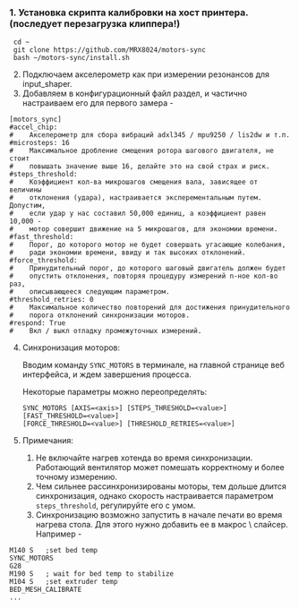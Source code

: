 ### 1. Установка скрипта калибровки на хост принтера. (последует перезагрузка клиппера!)
```
 cd ~
 git clone https://github.com/MRX8024/motors-sync
 bash ~/motors-sync/install.sh
```

2. Подключаем акселерометр как при измерении резонансов для input_shaper.
3. Добавляем в конфигурационный файл раздел, и частично настраиваем
   его для первого замера -
``` 
[motors_sync]
#accel_chip:
#    Aкселерометр для сбора вибраций adxl345 / mpu9250 / lis2dw и т.п.
#microsteps: 16
#    Максимальное дробление смещения ротора шагового двигателя, не стоит
#    повышать значение выше 16, делайте это на свой страх и риск.
#steps_threshold:
#    Коэффициент кол-ва микрошагов смещения вала, зависящее от величины
#    отклонения (удара), настраивается эксперементальным путем. Допустим,
#    если удар у нас составил 50,000 единиц, а коэффициент равен 10,000 -
#    мотор совершит движение на 5 микрошагов, для экономии времени.
#fast_threshold:
#    Порог, до которого мотор не будет совершать угасающие колебания,
#    ради экономии времени, ввиду и так высоких отклонений.
#force_threshold:
#    Принудительный порог, до которого шаговый двигатель должен будет
#    опустить отклонения, повторяя процедуру измерений n-ное кол-во раз,
#    описывающееся следующим параметром.
#threshold_retries: 0
#    Максимальное количество повторений для достижения принудительного
#    порога отклонений синхронизации моторов.
#respond: True
#    Вкл / выкл отладку промежуточных измерений.
```

4. Синхронизация моторов:

   Вводим команду `SYNC_MOTORS` в терминале, на главной странице веб
   интерфейса, и ждем завершения процесса.

   Некоторые параметры можно переопределять:
   ```
   SYNC_MOTORS [AXIS=<axis>] [STEPS_THRESHOLD=<value>] [FAST_THRESHOLD=<value>]
   [FORCE_THRESHOLD=<value>] [THRESHOLD_RETRIES=<value>]
   ```

5. Примечания:
    1. Не включайте нагрев хотенда во время синхронизации.
       Работающий вентилятор может помешать корректному и более точному измерению.
    2. Чем сильнее рассинхронизированы моторы, тем дольше длится синхронизация,
       однако скорость настраивается параметром `steps_threshold`, регулируйте его с умом.
    3. Синхронизацию возможно запустить в начале печати во время нагрева стола.
       Для этого нужно добавить ее в макрос \ слайсер. Например -
```
M140 S   ;set bed temp
SYNC_MOTORS
G28
M190 S   ; wait for bed temp to stabilize
M104 S   ;set extruder temp
BED_MESH_CALIBRATE
...
```